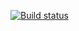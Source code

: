 [![Build status](https://ci.appveyor.com/api/projects/status/7u8oo9q5o8dnjqmb?svg=true)](https://ci.appveyor.com/project/KirillZakharoV24/dz2aqaapi)
